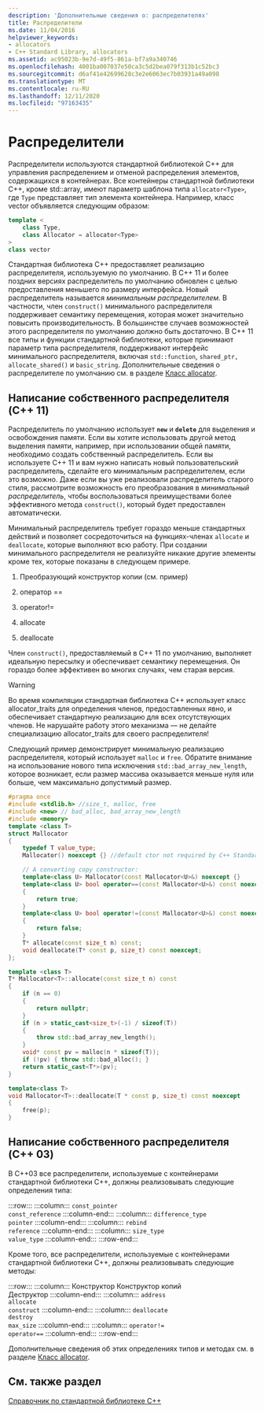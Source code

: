 ```yaml
---
description: 'Дополнительные сведения о: распределителях'
title: Распределители
ms.date: 11/04/2016
helpviewer_keywords:
- allocators
- C++ Standard Library, allocators
ms.assetid: ac95023b-9e7d-49f5-861a-bf7a9a340746
ms.openlocfilehash: 4001ba007037e50ca3c5d2bea079f313b1c52bc3
ms.sourcegitcommit: d6af41e42699628c3e2e6063ec7b03931a49a098
ms.translationtype: MT
ms.contentlocale: ru-RU
ms.lasthandoff: 12/11/2020
ms.locfileid: "97163435"
---
```

# <a name="allocators"></a>Распределители

Распределители используются стандартной библиотекой C++ для управления распределением и отменой распределения элементов, содержащихся в контейнерах. Все контейнеры стандартной библиотеки C++, кроме std::array, имеют параметр шаблона типа `allocator<Type>`, где `Type` представляет тип элемента контейнера. Например, класс vector объявляется следующим образом:

```cpp
template <
    class Type,
    class Allocator = allocator<Type>
>
class vector
```

Стандартная библиотека C++ предоставляет реализацию распределителя, используемую по умолчанию. В C++ 11 и более поздних версиях распределитель по умолчанию обновлен с целью предоставления меньшего по размеру интерфейса. Новый распределитель называется *минимальным распределителем*. В частности, член `construct()` минимального распределителя поддерживает семантику перемещения, которая может значительно повысить производительность. В большинстве случаев возможностей этого распределителя по умолчанию должно быть достаточно. В C++ 11 все типы и функции стандартной библиотеки, которые принимают параметр типа распределителя, поддерживают интерфейс минимального распределителя, включая `std::function`, `shared_ptr, allocate_shared()` и `basic_string`.  Дополнительные сведения о распределителе по умолчанию см. в разделе [Класс allocator](allocator-class.md).

## <a name="writing-your-own-allocator-c11"></a>Написание собственного распределителя (C++ 11)

Распределитель по умолчанию использует **`new`** и **`delete`** для выделения и освобождения памяти. Если вы хотите использовать другой метод выделения памяти, например, при использовании общей памяти, необходимо создать собственный распределитель. Если вы используете C++ 11 и вам нужно написать новый пользовательский распределитель, сделайте его минимальным распределителем, если это возможно. Даже если вы уже реализовали распределитель старого стиля, рассмотрите возможность его преобразования в *минимальный распределитель*, чтобы воспользоваться преимуществами более эффективного метода `construct()`, который будет предоставлен автоматически.

Минимальный распределитель требует гораздо меньше стандартных действий и позволяет сосредоточиться на функциях-членах `allocate` и `deallocate`, которые выполняют всю работу. При создании минимального распределителя не реализуйте никакие другие элементы кроме тех, которые показаны в следующем примере.

1. Преобразующий конструктор копии (см. пример)

1. оператор ==

1. operator!=

1. allocate

1. deallocate

Член `construct()`, предоставляемый в C++ 11 по умолчанию, выполняет идеальную пересылку и обеспечивает семантику перемещения. Он гораздо более эффективен во многих случаях, чем старая версия.

> [!WARNING]
> Во время компиляции стандартная библиотека C++ использует класс allocator_traits для определения членов, предоставленных явно, и обеспечивает стандартную реализацию для всех отсутствующих членов. Не нарушайте работу этого механизма — не делайте специализацию allocator_traits для своего распределителя!

Следующий пример демонстрирует минимальную реализацию распределителя, который использует `malloc` и `free`. Обратите внимание на использование нового типа исключения `std::bad_array_new_length`, которое возникает, если размер массива оказывается меньше нуля или больше, чем максимально допустимый размер.

```cpp
#pragma once
#include <stdlib.h> //size_t, malloc, free
#include <new> // bad_alloc, bad_array_new_length
#include <memory>
template <class T>
struct Mallocator
{
    typedef T value_type;
    Mallocator() noexcept {} //default ctor not required by C++ Standard Library

    // A converting copy constructor:
    template<class U> Mallocator(const Mallocator<U>&) noexcept {}
    template<class U> bool operator==(const Mallocator<U>&) const noexcept
    {
        return true;
    }
    template<class U> bool operator!=(const Mallocator<U>&) const noexcept
    {
        return false;
    }
    T* allocate(const size_t n) const;
    void deallocate(T* const p, size_t) const noexcept;
};

template <class T>
T* Mallocator<T>::allocate(const size_t n) const
{
    if (n == 0)
    {
        return nullptr;
    }
    if (n > static_cast<size_t>(-1) / sizeof(T))
    {
        throw std::bad_array_new_length();
    }
    void* const pv = malloc(n * sizeof(T));
    if (!pv) { throw std::bad_alloc(); }
    return static_cast<T*>(pv);
}

template<class T>
void Mallocator<T>::deallocate(T * const p, size_t) const noexcept
{
    free(p);
}
```

## <a name="writing-your-own-allocator-c03"></a>Написание собственного распределителя (C++ 03)

В C++03 все распределители, используемые с контейнерами стандартной библиотеки C++, должны реализовывать следующие определения типа:

:::row:::
   :::column:::
      `const_pointer`\
      `const_reference`
   :::column-end:::
   :::column:::
      `difference_type`\
      `pointer`
   :::column-end:::
   :::column:::
      `rebind`\
      `reference`
   :::column-end:::
   :::column:::
      `size_type`\
      `value_type`
   :::column-end:::
:::row-end:::

Кроме того, все распределители, используемые с контейнерами стандартной библиотеки C++, должны реализовывать следующие методы:

:::row:::
   :::column:::
      Конструктор
      Конструктор копий \
      Деструктор
   :::column-end:::
   :::column:::
      `address`\
      `allocate`\
      `construct`
   :::column-end:::
   :::column:::
      `deallocate`\
      `destroy`\
      `max_size`
   :::column-end:::
   :::column:::
      `operator!=`\
      `operator==`
   :::column-end:::
:::row-end:::

Дополнительные сведения об этих определениях типов и методах см. в разделе [Класс allocator](allocator-class.md).

## <a name="see-also"></a>См. также раздел

[Справочник по стандартной библиотеке C++](cpp-standard-library-reference.md)
